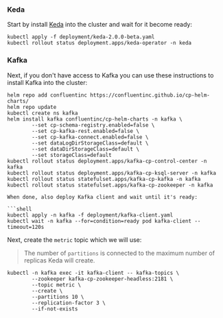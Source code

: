 ### Keda 

Start by install [Keda](https://github.com/kedacore/keda) into the cluster and wait for it become ready:

```shell
kubectl apply -f deployment/keda-2.0.0-beta.yaml
kubectl rollout status deployment.apps/keda-operator -n keda
```

### Kafka

Next, if you don't have access to Kafka you can use these instructions to install Kafka into the cluster:

```shell
helm repo add confluentinc https://confluentinc.github.io/cp-helm-charts/
helm repo update
kubectl create ns kafka
helm install kafka confluentinc/cp-helm-charts -n kafka \
		--set cp-schema-registry.enabled=false \
		--set cp-kafka-rest.enabled=false \
		--set cp-kafka-connect.enabled=false \
		--set dataLogDirStorageClass=default \
		--set dataDirStorageClass=default \
		--set storageClass=default
kubectl rollout status deployment.apps/kafka-cp-control-center -n kafka
kubectl rollout status deployment.apps/kafka-cp-ksql-server -n kafka
kubectl rollout status statefulset.apps/kafka-cp-kafka -n kafka
kubectl rollout status statefulset.apps/kafka-cp-zookeeper -n kafka

When done, also deploy Kafka client and wait until it's ready:

```shell
kubectl apply -n kafka -f deployment/kafka-client.yaml
kubectl wait -n kafka --for=condition=ready pod kafka-client --timeout=120s
```

Next, create the `metric` topic which we will use:

> The number of `partitions` is connected to the maximum number of replicas Keda will create. 

```shell
kubectl -n kafka exec -it kafka-client -- kafka-topics \
		--zookeeper kafka-cp-zookeeper-headless:2181 \
		--topic metric \
		--create \
		--partitions 10 \
		--replication-factor 3 \
		--if-not-exists